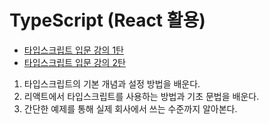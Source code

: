 # TypeScript (React 활용)

- [타입스크립트 입문 강의 1탄](https://www.youtube.com/watch?v=GHHUjITelsA)
- [타입스크립트 입문 강의 2탄](https://www.youtube.com/watch?v=V9XLst8UEtk)

1. 타입스크립트의 기본 개념과 설정 방법을 배운다.
2. 리액트에서 타입스크립트를 사용하는 방법과 기초 문법을 배운다.
3. 간단한 예제를 통해 실제 회사에서 쓰는 수준까지 알아본다.

